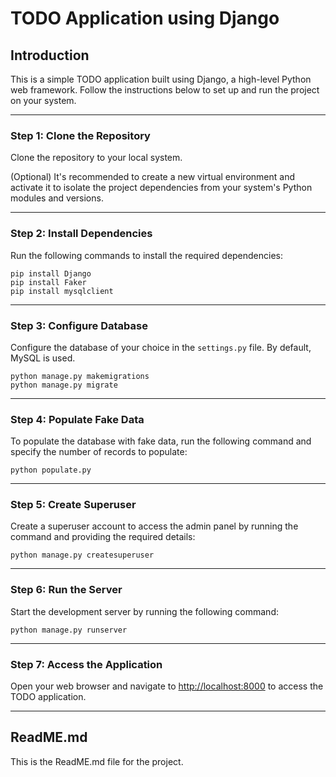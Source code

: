 # TODO Application using Django

## Introduction
This is a simple TODO application built using Django, a high-level Python web framework. Follow the instructions below to set up and run the project on your system.

---

### Step 1: Clone the Repository
Clone the repository to your local system.

(Optional) It's recommended to create a new virtual environment and activate it to isolate the project dependencies from your system's Python modules and versions.

---

### Step 2: Install Dependencies
Run the following commands to install the required dependencies:
```
pip install Django
pip install Faker
pip install mysqlclient
```
 
---

### Step 3: Configure Database
Configure the database of your choice in the `settings.py` file. By default, MySQL is used.
```
python manage.py makemigrations
python manage.py migrate
```

---

### Step 4: Populate Fake Data
To populate the database with fake data, run the following command and specify the number of records to populate:
```
python populate.py
```
---

### Step 5: Create Superuser
Create a superuser account to access the admin panel by running the command and providing the required details:
```
python manage.py createsuperuser
```
---

### Step 6: Run the Server
Start the development server by running the following command:
```
python manage.py runserver
```
---

### Step 7: Access the Application
Open your web browser and navigate to [http://localhost:8000](http://localhost:8000) to access the TODO application.

---

## ReadME.md
This is the ReadME.md file for the project.
